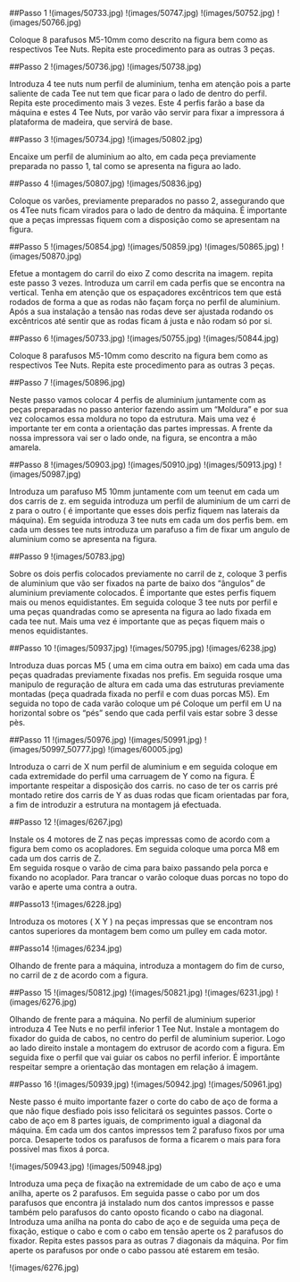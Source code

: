 ##Passo 1
!(images/50733.jpg)
!(images/50747.jpg)
!(images/50752.jpg)
!(images/50766.jpg)

Coloque 8 parafusos M5-10mm como descrito na figura bem como as respectivos Tee Nuts.
Repita este procedimento para as outras 3 peças.  

##Passo 2
!(images/50736.jpg)
!(images/50738.jpg)

Introduza 4 tee nuts num perfil de aluminium, tenha em atenção pois a parte saliente de cada Tee nut tem que ficar para o lado de dentro do perfil.
Repita este procedimento mais 3 vezes.
Este 4 perfis farão a base da máquina e estes 4 Tee Nuts, por varão vão servir para fixar a impressora á plataforma de madeira, que servirá de base.
 
##Passo 3
!(images/50734.jpg)
!(images/50802.jpg)

Encaixe um perfil de aluminium ao alto, em cada peça previamente preparada no passo 1, tal como se apresenta na figura ao lado.

##Passo 4
!(images/50807.jpg)
!(images/50836.jpg)

Coloque os varões, previamente preparados no passo 2, assegurando que os 4Tee nuts ficam virados para o lado de dentro da máquina.
É importante que a peças impressas fiquem com a disposição como se apresentam na figura.

##Passo 5
!(images/50854.jpg)
!(images/50859.jpg)
!(images/50865.jpg)
!(images/50870.jpg)

Efetue a montagem do carril do eixo Z como descrita na imagem.
repita este passo 3 vezes.
Introduza um carril em cada perfis que se encontra na vertical.
Tenha em atenção que os espaçadores excêntricos tem que está rodados de forma a que as rodas não façam força no perfil de aluminium.  
Após a sua instalação a tensão nas rodas deve ser ajustada
rodando os excêntricos até sentir que as rodas ficam á justa e não rodam só por si. 

##Passo 6
!(images/50733.jpg)
!(images/50755.jpg)
!(images/50844.jpg)

Coloque 8 parafusos M5-10mm como descrito na figura bem como as respectivos Tee Nuts.
Repita este procedimento para as outras 3 peças.  

##Passo 7
!(images/50896.jpg)

Neste passo vamos colocar 4 perfis de aluminium juntamente com as peças preparadas no passo anterior fazendo assim um “Moldura” e por sua vez colocamos essa moldura no topo da estrutura.
Mais uma vez é importante ter em conta a orientação das partes impressas.
A frente da nossa impressora vai ser o lado onde, na figura, se encontra a mão amarela.

##Passo 8
!(images/50903.jpg)
!(images/50910.jpg)
!(images/50913.jpg)
!(images/50987.jpg)

Introduza um parafuso M5 10mm juntamente com um teenut em cada um dos carris de z. em seguida introduza um perfil de aluminium  de um carri de z para o outro ( é importante que esses dois perfiz fiquem nas laterais da máquina).
Em seguida introduza 3 tee nuts em cada um dos perfis bem. em cada um desses tee nuts introduza um parafuso a fim de fixar um angulo de aluminium como se apresenta na figura.

##Passo 9
!(images/50783.jpg)

Sobre os dois perfis colocados previamente no carril de z, coloque 3 perfis de aluminium que vão ser fixados na parte de baixo dos “ângulos” de aluminium previamente colocados.
É importante que estes perfis fiquem mais ou menos equidistantes.
Em seguida coloque 3 tee nuts por perfil e uma peças quandradas como se apresenta na figura ao lado fixada em cada tee nut.
Mais uma vez é importante que as peças fiquem mais o menos equidistantes.   

##Passo 10
!(images/50937.jpg)
!(images/50795.jpg)
!(images/6238.jpg)

Introduza duas porcas M5 ( uma em cima outra em baixo)  em cada uma das peças quadradas previamente fixadas nos prefis. 
Em seguida rosque uma manipulo de reguração de altura em cada uma das estruturas previamente montadas (peça quadrada fixada no perfil e com duas porcas M5).
Em seguida no topo de cada varão coloque um pé
Coloque um perfil em U na horizontal sobre os “pés” sendo que cada perfil vais estar sobre 3 desse pès. 

##Passo 11
!(images/50976.jpg)
!(images/50991.jpg)
!(images/50997_50777.jpg)
!(images/60005.jpg)

Introduza o carri de X num perfil de aluminium e em seguida coloque em cada extremidade do perfil uma carruagem de Y como na figura.
É importante respeitar a disposição dos carris.
no caso de ter os carris pré montado retire dos carris de Y as duas rodas que ficam orientadas par fora, a fim de introduzir a estrutura na montagem já efectuada.

##Passo 12
!(images/6267.jpg)

Instale os 4 motores de Z nas peças impressas como de acordo com a figura bem como os acopladores.
Em seguida coloque uma porca M8 em cada um dos carris de Z.  
Em seguida rosque o varão de cima para baixo passando pela porca e fixando no acoplador.
Para trancar o varão coloque duas porcas no topo do varão e aperte uma contra a outra.

##Passo13
!(images/6228.jpg)

Introduza os motores ( X Y ) na peças impressas que se encontram nos cantos superiores da montagem bem como um pulley em cada motor.

##Passo14
!(images/6234.jpg)

Olhando de frente para a máquina, introduza a montagem do fim de curso, no carril de z de acordo com a figura.

##Passo 15
!(images/50812.jpg)
!(images/50821.jpg)
!(images/6231.jpg)
!(images/6276.jpg)

Olhando de frente para a máquina.
No perfil de aluminium superior introduza 4 Tee Nuts e no perfil inferior 1 Tee Nut. 
Instale a montagem do fixador do guida de cabos, no centro do perfil de aluminium superior. Logo ao lado direito instale a montagem do extrusor de acordo com a figura.
Em seguida fixe o perfil que vai guiar os cabos no perfil inferior.
É importânte respeitar sempre a orientação das montagen em relação á imagem.  

##Passo 16
!(images/50939.jpg)
!(images/50942.jpg)
!(images/50961.jpg)

Neste passo é muito importante fazer o corte do cabo de aço de forma a que não fique desfiado pois isso felicitará os seguintes passos. 
Corte o cabo de aço em 8 partes iguais, de comprimento igual a diagonal da máquina.
Em cada um dos cantos impressos tem 2 parafuso fixos por uma porca. Desaperte todos os parafusos de forma a ficarem o mais para fora possivel mas fixos á porca.

!(images/50943.jpg)
!(images/50948.jpg)

Introduza uma peça de fixação na extremidade de um cabo de aço e uma anilha, aperte os 2 parafusos. 
Em seguida passe o cabo por um dos parafusos que encontra já instalado num dos cantos impressos e passe também pelo parafusos do canto oposto ficando o cabo na diagonal.
Introduza uma anilha na ponta do cabo de aço e de seguida uma peça de fixação, estique o cabo e com o cabo em tensão aperte os 2 parafusos do fixador.
Repita estes passos para as outras 7 diagonais da máquina.
Por fim aperte os parafusos por onde o cabo passou até estarem em tesão.

!(images/6276.jpg)